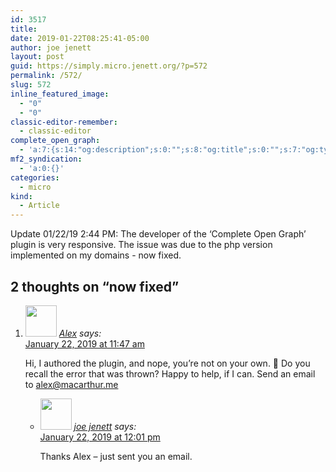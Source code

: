 ```yaml
---
id: 3517
title: 
date: 2019-01-22T08:25:41-05:00
author: joe jenett
layout: post
guid: https://simply.micro.jenett.org/?p=572
permalink: /572/
slug: 572
inline_featured_image:
  - "0"
  - "0"
classic-editor-remember:
  - classic-editor
complete_open_graph:
  - 'a:7:{s:14:"og:description";s:0:"";s:8:"og:title";s:0:"";s:7:"og:type";s:0:"";s:12:"twitter:card";s:7:"summary";s:15:"twitter:creator";s:0:"";s:19:"twitter:description";s:0:"";s:8:"og:image";s:0:"";}'
mf2_syndication:
  - 'a:0:{}'
categories:
  - micro
kind:
  - Article
---
```

Update 01/22/19 2:44 PM: The developer of the &#8216;Complete Open Graph’ plugin is very responsive. The issue was due to the php version implemented on my domains - now fixed.

<h2 id="comments-title">2 thoughts on “<span>now fixed</span>”		</h2>


<ol class="commentlist">
<li class="comment even thread-even depth-1 h-cite h-entry p-comment" id="li-comment-376">
<article id="comment-376" class="comment _mPS2id-t mPS2id-target" itemprop="comment" itemscope="" itemtype="http://schema.org/Comment">
<footer>
<address class="comment-author p-author author vcard hcard h-card" itemprop="creator" itemscope="" itemtype="http://schema.org/Person">
<img alt="" src="https://secure.gravatar.com/avatar/e39d6cb16789125a8ef3113bdeaabf49?s=96&amp;d=/https://simply.joejenett.com/wp-content/plugins/semantic-linkbacks/img/mm.jpg&amp;r=g" srcset="https://secure.gravatar.com/avatar/e39d6cb16789125a8ef3113bdeaabf49?s=96&amp;d=https://https://simply.joejenett.com/wp-content/plugins/semantic-linkbacks/img/mm.jpg&amp;r=g 2x" class="avatar avatar-50 photo avatar-default local-avatar u-photo" itemprop="image" loading="lazy" width="50" height="50">				<cite class="fn p-name" itemprop="name"><a href="https://macarthur.me/" rel="external nofollow ugc" class="u-url url">Alex</a></cite> <span class="says">says:</span>					</address>
<!-- .comment-author .vcard -->

<div class="comment-meta commentmetadata">
<a href="/572/#comment-376" class="__mPS2id _mPS2id-h mPS2id-highlight"><time class="updated published dt-updated dt-published" datetime="2019-01-22T11:47:58-05:00" itemprop="datePublished dateModified dateCreated">
January 22, 2019 at 11:47 am						</time></a>
</div>
<!-- .comment-meta .commentmetadata -->
</footer>

<div class="comment-content e-content p-summary p-name" itemprop="text name description">
<p>Hi, I authored the plugin, and nope, you’re not on your own. 🙂 Do you recall the error that was thrown? Happy to help, if I can. Send an email to <a href="mailto:alex@macarthur.me">alex@macarthur.me</a></p>
</div>

<div class="reply">
</div>
<!-- .reply -->
</article><!-- #comment-## -->
<ul class="children">
<li class="comment byuser comment-author-admin bypostauthor odd alt depth-2 h-cite h-entry p-comment" id="li-comment-377">
<article id="comment-377" class="comment _mPS2id-t mPS2id-target" itemprop="comment" itemscope="" itemtype="http://schema.org/Comment">
<footer>
<address class="comment-author p-author author vcard hcard h-card" itemprop="creator" itemscope="" itemtype="http://schema.org/Person">
<img alt="" src="https://secure.gravatar.com/avatar/0bf0445b4e4b39f830b186b7e23195a1?s=50&amp;d=mm&amp;r=pg" srcset="https://secure.gravatar.com/avatar/0bf0445b4e4b39f830b186b7e23195a1?s=100&amp;d=mm&amp;r=pg 2x" class="avatar avatar-50 photo u-photo" itemprop="image" loading="lazy" width="50" height="50">				<cite class="fn p-name" itemprop="name"><a href="https://simply.joejenett.com/" rel="external nofollow ugc" class="u-url url">joe jenett</a></cite> <span class="says">says:</span>					</address>
<!-- .comment-author .vcard -->

<div class="comment-meta commentmetadata">
<a href="/572/#comment-377" class="__mPS2id _mPS2id-h mPS2id-highlight"><time class="updated published dt-updated dt-published" datetime="2019-01-22T12:01:52-05:00" itemprop="datePublished dateModified dateCreated">
January 22, 2019 at 12:01 pm						</time></a>
</div>
<!-- .comment-meta .commentmetadata -->
</footer>

<div class="comment-content e-content p-summary p-name" itemprop="text name description">
<p>Thanks Alex – just sent you an email.</p></div></article></li></ul></li></ol>
